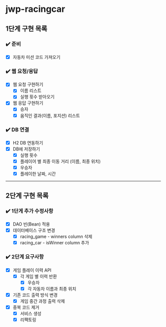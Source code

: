# jwp-racingcar

## 1단계 구현 목록

### ✔️ 준비

- [x]  자동차 미션 코드 가져오기

### ✔️ 웹 요청/응답

- [x]  웹 요청 구현하기
    - [x]  이름 리스트
    - [x]  실행 횟수 받아오기
- [x]  웹 응답 구현하기
    - [x]  승자
    - [x]  움직인 결과(이름, 포지션) 리스트

### ✔️ DB 연결

- [x]  H2 DB 연동하기
- [x]  DB에 저장하기
    - [x]  실행 횟수
    - [x]  플레이어 별 최종 이동 거리 (이름, 최종 위치)
    - [x]  우승자
    - [x]  플레이한 날짜, 시간

---

## 2단계 구현 목록

### ✔️ 1단게 추가 수정사항

- [x]  DAO 빈(Bean) 적용
- [x]  데이터베이스 구조 변경
    - [x]  racing_game - winners column 삭제
    - [x]  racing_car - isWinner column 추가

### ✔️ 2단계 요구사항

- [x]  게임 플레이 이력 API
    - [x] 각 게임 별 이력 반환
        - [x]  우승자
        - [x]  각 자동차 이름과 최종 위치
- [x]  기존 코드 출력 방식 변경
    - [x]  게임 중간 과정 출력 삭제
- [x]  중복 코드 제거
    - [x]  서비스 생성
    - [x]  리팩토링
